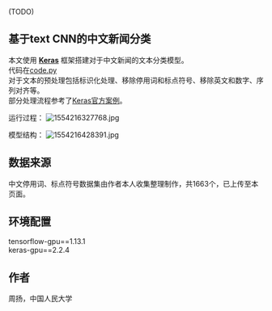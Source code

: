 (TODO)  
## 基于text CNN的中文新闻分类
本文使用 [**Keras**](https://keras.io/) 框架搭建对于中文新闻的文本分类模型。  
代码在[code.py](https://github.com/yang-zhou-x/assignments/blob/master/lstm_sentiment_analysis/code.py)  
对于文本的预处理包括标识化处理、移除停用词和标点符号、移除英文和数字、序列对齐等。  
部分处理流程参考了[Keras官方案例](https://github.com/keras-team/keras/blob/master/examples/imdb_lstm.py)。

运行过程：
![1554216327768.jpg]()

模型结构：
![1554216428391.jpg]()

## 数据来源

中文停用词、标点符号数据集由作者本人收集整理制作，共1663个，已上传至本页面。

## 环境配置
tensorflow-gpu==1.13.1  
keras-gpu==2.2.4  

## 作者
周扬，中国人民大学
